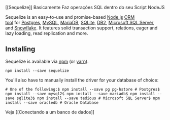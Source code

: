 [[Sequelize]]
Basicamente Faz operações SQL dentro do seu Script NodeJS

Sequelize is an easy-to-use and promise-based [Node.js](https://nodejs.org/en/about/) [ORM tool](https://en.wikipedia.org/wiki/Object-relational_mapping) for [Postgres](https://en.wikipedia.org/wiki/PostgreSQL), [MySQL](https://en.wikipedia.org/wiki/MySQL), [MariaDB](https://en.wikipedia.org/wiki/MariaDB), [SQLite](https://en.wikipedia.org/wiki/SQLite), [DB2](https://en.wikipedia.org/wiki/IBM_Db2_Family), [Microsoft SQL Server](https://en.wikipedia.org/wiki/Microsoft_SQL_Server), and [Snowflake](https://www.snowflake.com/). It features solid transaction support, relations, eager and lazy loading, read replication and more.

## Installing[​](https://sequelize.org/docs/v6/getting-started/#installing "Direct link to heading")

Sequelize is available via [npm](https://www.npmjs.com/package/sequelize) (or [yarn](https://yarnpkg.com/package/sequelize)).

```
npm install --save sequelize
```

You'll also have to manually install the driver for your database of choice:

```
# One of the following:$ npm install --save pg pg-hstore # Postgres$ npm install --save mysql2$ npm install --save mariadb$ npm install --save sqlite3$ npm install --save tedious # Microsoft SQL Server$ npm install --save oracledb # Oracle Database
```

Veja [[Conectando a um banco de dados]]
